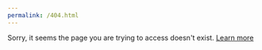 ```yaml
---
permalink: /404.html
---
```


Sorry, it seems the page you are trying to access doesn't exist.
<a href="https://en.wikipedia.org/wiki/HTTP_404">Learn more</a>
